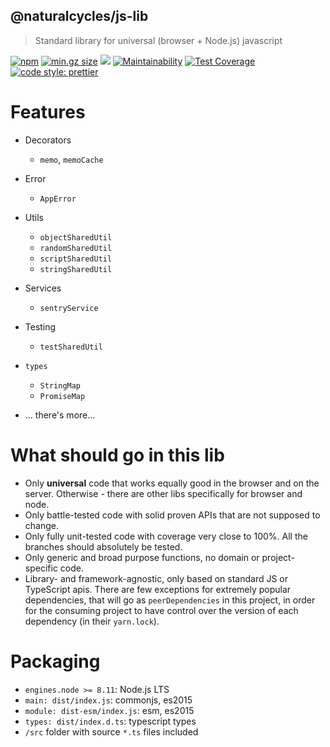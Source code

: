 ## @naturalcycles/js-lib

> Standard library for universal (browser + Node.js) javascript

[![npm](https://img.shields.io/npm/v/@naturalcycles/js-lib/latest.svg)](https://www.npmjs.com/package/@naturalcycles/js-lib)
[![min.gz size](https://badgen.net/bundlephobia/minzip/@naturalcycles/js-lib)](https://bundlephobia.com/result?p=@naturalcycles/js-lib)
[![](https://circleci.com/gh/NaturalCycles/js-lib.svg?style=shield&circle-token=cbb20b471eb9c1d5ed975e28c2a79a45671d78ea)](https://circleci.com/gh/NaturalCycles/js-lib)
[![Maintainability](https://api.codeclimate.com/v1/badges/c2dc8d53bd79f79b1d8b/maintainability)](https://codeclimate.com/github/NaturalCycles/js-lib/maintainability)
[![Test Coverage](https://api.codeclimate.com/v1/badges/c2dc8d53bd79f79b1d8b/test_coverage)](https://codeclimate.com/github/NaturalCycles/js-lib/test_coverage)
[![code style: prettier](https://img.shields.io/badge/code_style-prettier-ff69b4.svg?style=flat-square)](https://github.com/prettier/prettier)

# Features

- Decorators
  - `memo`, `memoCache`
- Error
  - `AppError`
- Utils
  - `objectSharedUtil`
  - `randomSharedUtil`
  - `scriptSharedUtil`
  - `stringSharedUtil`
- Services
  - `sentryService`
- Testing
  - `testSharedUtil`
- `types`

  - `StringMap`
  - `PromiseMap`

- ... there's more...

# What should go in this lib

- Only **universal** code that works equally good in the browser and on the server. Otherwise -
  there are other libs specifically for browser and node.
- Only battle-tested code with solid proven APIs that are not supposed to change.
- Only fully unit-tested code with coverage very close to 100%. All the branches should absolutely
  be tested.
- Only generic and broad purpose functions, no domain or project-specific code.
- Library- and framework-agnostic, only based on standard JS or TypeScript apis. There are few
  exceptions for extremely popular dependencies, that will go as `peerDependencies` in this project,
  in order for the consuming project to have control over the version of each dependency (in their
  `yarn.lock`).

# Packaging

- `engines.node >= 8.11`: Node.js LTS
- `main: dist/index.js`: commonjs, es2015
- `module: dist-esm/index.js`: esm, es2015
- `types: dist/index.d.ts`: typescript types
- `/src` folder with source `*.ts` files included
